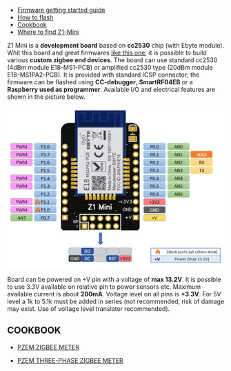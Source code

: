- [Firmware getting started guide](#how-to-flash) 
- [How to flash](#how-to-flash)
- [Cookbook](#cookbook)
- [Where to find Z1-Mini](#how-to-flash) 


Z1 Mini is a **development board** based on **cc2530** chip (with Ebyte module). 
Whit this board and great firmwares [like this one](https://ptvo.info/zigbee-switch-configurable-firmware-v2-210/), it is possible to build various **custom zigbee end devices**.
The board can use standard cc2530 (4dBm module E18-MS1-PCB) or amplified cc2530 type (20dBm module E18-MS1PA2-PCB).
It is provided with standard ICSP connector; the firmware can be flashed using **CC-debugger**, **SmartRF04EB** or a **Raspberry used as programmer**.
Available I/O and electrical features are shown in the picture below.

<img src="https://github.com/Gio-dot/Z1-Mini/blob/gh-pages/images/Z1%20Mini%20Pinout.png?raw=true" width="850">

Board can be powered on +V pin with a voltage of **max 13.2V**. It is possible to use 3.3V available on relative pin to power sensors etc. Maximum available current is about **200mA**.
Voltage level on all pins is **+3.3V**. For 5V level a 1k to 5.1k must be added in series (not recommended, risk of damage may exist. Use of voltage level translator recommended).




## COOKBOOK

- [PZEM ZIGBEE METER](https://gio-dot.github.io/Z1-Mini/pzem-zigbee-meter)

- [PZEM THREE-PHASE ZIGBEE METER](https://gio-dot.github.io/Z1-Mini/pzem-three-phase-zigbee-meter)




